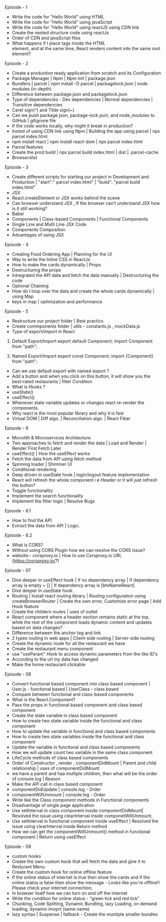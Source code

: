 Episode - 1

* Write the code for "Hello World" using HTML
* Write the code for "Hello World" using javaScript
* Write the code for "Hello World" using reactJS using CDN link
* Create the nested structure code using reactJs
* Order of CDN and javaScript files
* What happens if I place tags inside the HTML <div id="root"></div> element, and at the same time,  React renders content into the same root element? 



Episode - 2

* Create a production ready application from scratch and its Configuration 
* Package Manager | Npm | Npm Init | package.json
* Bundlers | parcel | npm install -D parcel | packagelock.json | node modules (in-depth)
* Difference between package.json and packagelock.json
* Type of dependencies - Dev dependencies | Normal dependencies | Transitive dependencies
* Caret sign(^) and Tilde sign(~) 
* Can we push package.json, package-lock.json, and node_modules to GitHub | gitignore file 
* If the code works locally, why might it break in production?
* Insted of using CDN link using Npm | Building the app using parcel | npx parcel index.html  
* npm install react | npm install react-dom | npx parcel index.html
* Parcel features 
* Create the prod build | npx parcel build index.html | dist | .parcel-cache
* Browserslist


Episode - 3

* Create different scripts for starting our project in Development and Production | 
  "start":" parcel index.html" | "build": "parcel build index.html"
* JSX
* React.createElement or JSX works behind the scene
* Can browser understand JSX , If the browser can’t understand JSX how is it still working?
* Babel 
* Components | Class-based Components | Functional Components 
* Single Line and Multi Line JSX Code
* Components Composition 
* Advantages of using JSX


Episode - 4

* Creating Food Ordering App | Planning for the UI
* Way to write the Inline CSS in ReactJs
* How to make the cards dynamically | Props
* Destructuring the props
* Intregrated the API data and fetch the data manually | Destructuring the code 
* Optional Chaining
* How do I loop over the data and create the whole cards dynamically | using Map
* keys in map | optimization and performance 


Episode - 5

* Restructure our project folder | Best practics 
* Create commponents folder | utils - constants.js , mockData.js
* Type of export/import in React

1. Default Export/Import
export default Component;
import Component from "path";

2. Named Export/Import
export const Component;
import {Component} from "path";

* Can we use default export with named export ?  
* Add a button and when you click on this button, it will show you the best-rated restaurants |    filter Condition
* What is Hooks ?
* useState() 
* useEffect()
* Whenever state variable updates or changes react re-render the components.
* Why react is the most popular library and why it is fast 
* Virtual DOM | Diff algo. | Reconciliation algo. | React Fiber



Episode - 6

* Monolith & Microservices Architecture.
* Two approaches to fetch and render the data | Load and Render | Render First Fetch Later
* useEffect() | How the useEffect works
* Fetch the data from API using fetch method
* Spinning loader | Shimmer UI
* Conditional rendering 
* Deep driven in useState hook | login/logout feature implementation
* React will refresh the whole component i.e Header or it will just refresh the button?
* Toggle functionality
* Implement the search functionality
* Implement the filter logic | Resolve Bugs



Episode - 6.1 
* How to find the API 
* Extract the data from API | Logic.


Episode - 6.2
* What is CORS?
* Without using CORS Plugin how we can resolve the CORS issue?
* website:- corsproxy.io | How to use Corsproxy.io URL (https://corsproxy.io/?) 


Episode - 07

* Dive deeper in useEffect hook | If no dependency array | If dependency array is empty = [] | If dependency array is [btnNameReact] 
* Dive deeper in useState hook.
* Routing | Install react routing library | Routing configuration using createBrowserRouter | Create the own error, Customize error page | Add Hook feature 
* Create the childern routes | uses of outlet 
* React component where a header section remains static at the top, while the rest of the component loads dynamic content and updates based on data changes?
* Difference between the anchor tag and link 
* 2 types routing in web apps | Client-side routing | Server-side routing
* Create the dynamic route for all the restaurant we have
* Create the restaurant menu component
* use "useParam" Hook to access dynamic parameters from the like ID's
* According to the url my data has changed 
* Make the home restaurant clickable  


Episode - 08

* Convert functional based component into class based component | User.js - functional based | UserClass - class based
* Compare between functional and class-based components 
* What is the React.Component?
* Pass the props in functional based component and class based component 
* Create the state variable in class based component
* How to create two state variable inside the functional and class component
* How to update the variable in functional and class based components 
* How to create two state variables inside the functional and class component
* Update the variable in functional and class based components 
* How we will update count two variable in the same class component 
* LifeCycle methods of class based components
* Order of Constructor , render , componentDidMount | Parent and child relationship | uses of componentDidMount
* we have a parent and haa multiple children, then what will be the order of console.log | Reason
* Make the API call in class based component
* componentDidUpdate | console.log - Order 
* componentWillUnmount | console.log - Order 
* Write like the Class component methods in Functional components
* Disadvantage of single page application 
* Use setInterval in class component inside componentDidMount| Resolved the issue using clearInterval inside componetWillUnmount,
* Use setInterval in functional component inside useEffect | Resolved the issue using clearInterval inside Return method
* How we can get the componentWillUnmount() method in functional component | Return using useEffect



Episode - 09

* custom hooks
* Create the own custom hook that will fetch the data and give it to Resturant Menu.
* Create the custom hook for online offline feature
* If the online status of internet is true then show the cards and if the online status is false then show the message - Looks like you're offline!! Please check your internet connection;
* In browser itself how we can turn on and off the internet 
* Write the condition for online status - "green tick and red tick"
* Chunking, Code Splitting, Dynamic Bundling, lazy Loading, on demand loading, dynamix imoprt (same name)
* lazy syntax | Suspense | fallback - Create the muntiple smaller bundles 